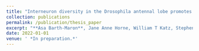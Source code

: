 ```yaml
---
title: "Interneuron diversity in the Drosophila antennal lobe promotes computational flexibility and adaptive coding properties"
collection: publications
permalink: /publication/thesis_paper
excerpt: "**Asa Barth-Maron**, Jane Anne Horne, William T Katz, Stephen M Plaza, Louis K Scheffer, Isabel D'Alessandro, Ian A Meinertzhagen, Wei-Chung A Lee , Rachel I Wilson. “Interneuron diversity in the Drosophila antennal lobe promotes computational flexibility and adaptive coding properties.” *In preparation.*"
date: 2022-01-01
venue: ' *In preparation.*'
---
```

